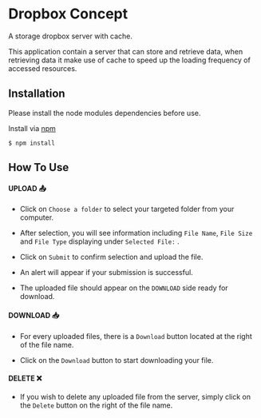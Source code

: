 # Dropbox Concept

A storage dropbox server with cache.

This application contain a server that can store and retrieve data, when retrieving data it make use of cache to speed up the loading frequency of accessed resources.

## Installation

Please install the node modules dependencies before use.

Install via [npm](https://www.npmjs.com/)

```
$ npm install
```

## How To Use

#### UPLOAD :outbox_tray:

- Click on `Choose a folder` to select your targeted folder from your computer.

- After selection, you will see information including `File Name`, `File Size` and `File Type` displaying under `Selected File:` .

- Click on `Submit` to confirm selection and upload the file.

- An alert will appear if your submission is successful.

- The uploaded file should appear on the `DOWNLOAD` side ready for download.

#### DOWNLOAD :inbox_tray:

- For every uploaded files, there is a `Download` button located at the right of the file name.

- Click on the `Download` button to start downloading your file.

#### DELETE :x:

- If you wish to delete any uploaded file from the server, simply click on the `Delete` button on the right of the file name.
